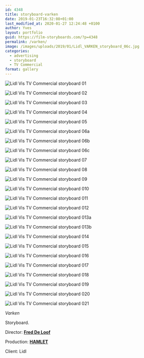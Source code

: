 ```yaml
---
id: 4348
title: storyboard-varken
date: 2019-01-23T16:32:08+01:00
last_modified_at: 2020-01-27 12:24:48 +0100
author: Yves
layout: portfolio
guid: https://film-storyboards.com/?p=4348
permalink: /varken/
image: /images/uploads/2019/01/Lidl_VARKEN_storyboard_06c.jpg
categories:
  - advertising
  - storyboard
  - TV Commercial
format: gallery
---
```



![Lidl Vis TV Commercial storyboard 01](/images/uploads/2019/01/Lidl_VARKEN_storyboard_01.jpg)

![Lidl Vis TV Commercial storyboard 02](/images/uploads/2019/01/Lidl_VARKEN_storyboard_02.jpg)

![Lidl Vis TV Commercial storyboard 03](/images/uploads/2019/01/Lidl_VARKEN_storyboard_03.jpg)

![Lidl Vis TV Commercial storyboard 04](/images/uploads/2019/01/Lidl_VARKEN_storyboard_04.jpg)

![Lidl Vis TV Commercial storyboard 05](/images/uploads/2019/01/Lidl_VARKEN_storyboard_05.jpg)

![Lidl Vis TV Commercial storyboard 06a](/images/uploads/2019/01/Lidl_VARKEN_storyboard_06a.jpg)

![Lidl Vis TV Commercial storyboard 06b](/images/uploads/2019/01/Lidl_VARKEN_storyboard_06b.jpg)

![Lidl Vis TV Commercial storyboard 06c](/images/uploads/2019/01/Lidl_VARKEN_storyboard_06c.jpg)

![Lidl Vis TV Commercial storyboard 07](/images/uploads/2019/01/Lidl_VARKEN_storyboard_07.jpg)

![Lidl Vis TV Commercial storyboard 08](/images/uploads/2019/01/Lidl_VARKEN_storyboard_08.jpg)

![Lidl Vis TV Commercial storyboard 09](/images/uploads/2019/01/Lidl_VARKEN_storyboard_09.jpg)

![Lidl Vis TV Commercial storyboard 010](/images/uploads/2019/01/Lidl_VARKEN_storyboard_010.jpg)

![Lidl Vis TV Commercial storyboard 011](/images/uploads/2019/01/Lidl_VARKEN_storyboard_011.jpg)

![Lidl Vis TV Commercial storyboard 012](/images/uploads/2019/01/Lidl_VARKEN_storyboard_012.jpg)

![Lidl Vis TV Commercial storyboard 013a](/images/uploads/2019/01/Lidl_VARKEN_storyboard_013a.jpg)

![Lidl Vis TV Commercial storyboard 013b](/images/uploads/2019/01/Lidl_VARKEN_storyboard_013b.jpg)

![Lidl Vis TV Commercial storyboard 014](/images/uploads/2019/01/Lidl_VARKEN_storyboard_014.jpg)

![Lidl Vis TV Commercial storyboard 015](/images/uploads/2019/01/Lidl_VARKEN_storyboard_015.jpg)

![Lidl Vis TV Commercial storyboard 016](/images/uploads/2019/01/Lidl_VARKEN_storyboard_016.jpg)

![Lidl Vis TV Commercial storyboard 017](/images/uploads/2019/01/Lidl_VARKEN_storyboard_017.jpg)

![Lidl Vis TV Commercial storyboard 018](/images/uploads/2019/01/Lidl_VARKEN_storyboard_018.jpg)

![Lidl Vis TV Commercial storyboard 019](/images/uploads/2019/01/Lidl_VARKEN_storyboard_019.jpg)

![Lidl Vis TV Commercial storyboard 020](/images/uploads/2019/01/Lidl_VARKEN_storyboard_020.jpg)

![Lidl Vis TV Commercial storyboard 021](/images/uploads/2019/01/Lidl_VARKEN_storyboard_021.jpg)

_Varken_

Storyboard.

Director: [**Fred De Loof**](http://freddeloof.com)

Production: [**HAMLET**](http://www.hamlet.tv)

Client: Lidl

